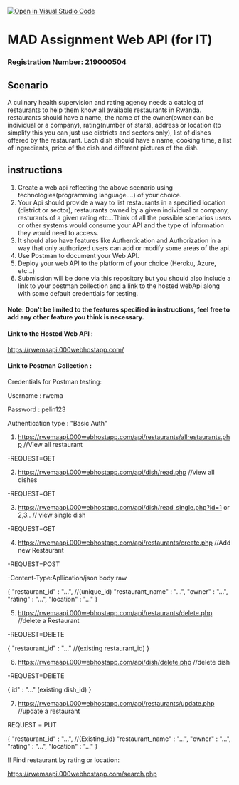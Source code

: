 [![Open in Visual Studio Code](https://classroom.github.com/assets/open-in-vscode-f059dc9a6f8d3a56e377f745f24479a46679e63a5d9fe6f495e02850cd0d8118.svg)](https://classroom.github.com/online_ide?assignment_repo_id=6445593&assignment_repo_type=AssignmentRepo)
# MAD Assignment Web API (for IT)

### Registration Number: 219000504

## Scenario

A culinary health supervision and rating agency needs a catalog of restaurants to help them know all available restaurants in Rwanda.
restaurants should have a name, the name of the owner(owner can be individual or a company), rating(number of stars), address or location (to simplify this you can just use districts and sectors only), list of dishes offered by the restaurant. Each dish should have a name, cooking time, a list of ingredients, price of the dish and different pictures of the dish.

## instructions
1. Create a web api reflecting the above scenario using technologies(programming language....) of your choice.
2. Your Api should provide a way to list restaurants in a specified location (district or sector), restaurants owned by a given individual or company, resturants of a given rating etc...Think of all the possible scenarios users or other systems would consume your API and the type of information they would need to access.
3. It should also have features like Authentication and Authorization in  a way that only authorized users can add or modify some areas of the api.
4. Use Postman to document your Web API.
5. Deploy your web API to the platform of your choice (Heroku, Azure, etc...)
6. Submission will be done via this repository but you should also include a link to your postman collection and a link to the hosted webApi along with some default credentials for testing.

#### Note: Don't be limited to the features specified in instructions, feel free to add any other feature you think is necessary.


#### Link to the Hosted Web API :
https://rwemaapi.000webhostapp.com/

#### Link to Postman Collection : 

Credentials for Postman testing:

Username : rwema

Password : pelin123

Authentication type : "Basic Auth"

1) https://rwemaapi.000webhostapp.com/api/restaurants/allrestaurants.php //View all restaurant

-REQUEST=GET

2) https://rwemaapi.000webhostapp.com/api/dish/read.php //view all dishes

-REQUEST=GET

3) https://rwemaapi.000webhostapp.com/api/dish/read_single.php?id=1 or 2,3.. // view single dish

-REQUEST=GET

4) https://rwemaapi.000webhostapp.com/api/restaurants/create.php //Add new Restaurant

-REQUEST=POST

-Content-Type:Apllication/json body:raw

{
    "restaurant_id" : "...", //(unique_id)
    "restaurant_name" : "...",
    "owner" : "...",
    "rating" : "...",
    "location" : "..."
}

5) https://rwemaapi.000webhostapp.com/api/restaurants/delete.php  //delete a Restaurant

-REQUEST=DElETE

{
    "restaurant_id" : "..." //(existing restaurant_id)
}

6) https://rwemaapi.000webhostapp.com/api/dish/delete.php //delete dish

-REQUEST=DElETE

{
id" : "..." (existing dish_id)
}

7) https://rwemaapi.000webhostapp.com/api/restaurants/update.php //update a restaurant

REQUEST = PUT

{
    "restaurant_id" : "...", //(Existing_id)
    "restaurant_name" : "...",
    "owner" : "...",
    "rating" : "...",
    "location" : "..."
}

!! Find restaurant by rating or location:

https://rwemaapi.000webhostapp.com/search.php

